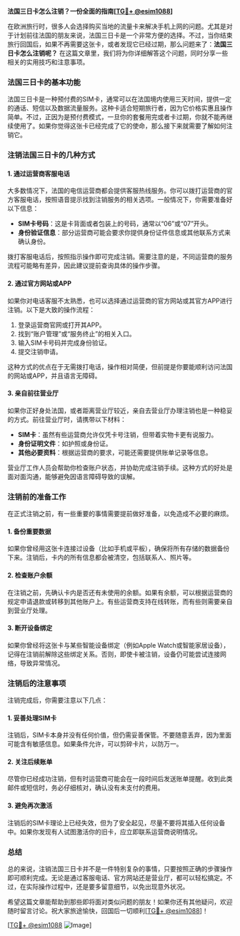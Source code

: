 **法国三日卡怎么注销？一份全面的指南[[TG💪+ @esim1088](https://t.me/s/esim1088)]**

在欧洲旅行时，很多人会选择购买当地的流量卡来解决手机上网的问题。尤其是对于计划前往法国的朋友来说，法国三日卡是一个非常方便的选择。不过，当你结束旅行回国后，如果不再需要这张卡，或者发现它已经过期，那么问题来了：**法国三日卡怎么注销呢？** 在这篇文章里，我们将为你详细解答这个问题，同时分享一些相关的实用技巧和注意事项。

### 法国三日卡的基本功能

法国三日卡是一种预付费的SIM卡，通常可以在法国境内使用三天时间，提供一定的通话、短信以及数据流量服务。这种卡适合短期旅行者，因为它价格实惠且操作简单。不过，正因为是预付费模式，一旦你的套餐用完或者卡过期，你就不能再继续使用了。如果你觉得这张卡已经完成了它的使命，那么接下来就需要了解如何注销它。

### 注销法国三日卡的几种方式

#### 1. **通过运营商客服电话**
大多数情况下，法国的电信运营商都会提供客服热线服务。你可以拨打运营商的官方客服电话，按照语音提示找到注销服务的相关选项。一般情况下，你需要准备好以下信息：

- **SIM卡号码**：这是卡背面或者包装上的号码，通常以“06”或“07”开头。
- **身份验证信息**：部分运营商可能会要求你提供身份证件信息或其他联系方式来确认身份。

拨打客服电话后，按照指示操作即可完成注销。需要注意的是，不同运营商的服务流程可能略有差异，因此建议提前查询具体的操作步骤。

#### 2. **通过官方网站或APP**
如果你对电话客服不太熟悉，也可以选择通过运营商的官方网站或其官方APP进行注销。以下是大致的操作流程：

1. 登录运营商官网或打开其APP。
2. 找到“账户管理”或“服务终止”的相关入口。
3. 输入SIM卡号码并完成身份验证。
4. 提交注销申请。

这种方式的优点在于无需拨打电话，操作相对简便，但前提是你要能顺利访问法国的网站或APP，并且语言无障碍。

#### 3. **亲自前往营业厅**
如果你正好身处法国，或者距离营业厅较近，亲自去营业厅办理注销也是一种稳妥的方式。前往营业厅时，请携带以下材料：

- **SIM卡**：虽然有些运营商允许仅凭卡号注销，但带着实物卡更有说服力。
- **身份证明文件**：如护照或身份证。
- **其他必要资料**：根据运营商的要求，可能还需要提供账单记录等信息。

营业厅工作人员会帮助你检查账户状态，并协助完成注销手续。这种方式的好处是面对面沟通，能够避免因语言障碍导致的误解。

### 注销前的准备工作

在正式注销之前，有一些重要的事情需要提前做好准备，以免造成不必要的麻烦。

#### 1. **备份重要数据**
如果你曾经用这张卡连接过设备（比如手机或平板），确保将所有存储的数据备份下来。注销后，卡内的所有信息都会被清空，包括联系人、照片等。

#### 2. **检查账户余额**
在注销之前，先确认卡内是否还有未使用的余额。如果有余额，可以根据运营商的规定申请退款或转移到其他账户上。有些运营商支持在线转账，而有些则需要亲自到营业厅处理。

#### 3. **断开设备绑定**
如果你曾经将这张卡与某些智能设备绑定（例如Apple Watch或智能家居设备），记得在注销前解除这些绑定关系。否则，即使卡被注销，设备仍可能尝试连接网络，导致异常情况。

### 注销后的注意事项

注销完成后，你需要注意以下几点：

#### 1. **妥善处理SIM卡**
注销后，SIM卡本身并没有任何价值，但仍需妥善保管。不要随意丢弃，因为里面可能含有敏感信息。如果条件允许，可以剪碎卡片，以防万一。

#### 2. **关注后续账单**
尽管你已经成功注销，但有时运营商可能会在一段时间后发送账单提醒。收到此类邮件或短信时，务必仔细核对，确认没有未支付的费用。

#### 3. **避免再次激活**
注销后的SIM卡理论上已经失效，但为了安全起见，尽量不要将其插入任何设备中。如果你发现有人试图激活你的旧卡，应立即联系运营商说明情况。

### 总结

总的来说，注销法国三日卡并不是一件特别复杂的事情，只要按照正确的步骤操作即可顺利完成。无论是通过客服电话、官方网站还是营业厅，都可以轻松搞定。不过，在实际操作过程中，还是要多留意细节，以免出现意外状况。

希望这篇文章能帮助到那些即将面对类似问题的朋友！如果你还有其他疑问，欢迎随时留言讨论。祝大家旅途愉快，回国后一切顺利[[TG💪+ @esim1088](https://t.me/s/esim1088)]！

[[TG💪+ @esim1088](https://t.me/s/esim1088) ![Image](https://i.postimg.cc/4NQfJmqS/Snipaste-2025-05-13-00-14-12.png)]